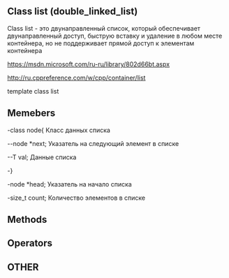 ## Class list (double_linked_list)

Class list - это двунаправленный список, который обеспечивает двунаправленный доступ, быструю вставку и удаление в любом месте контейнера, но не поддерживает прямой доступ к элементам контейнера

https://msdn.microsoft.com/ru-ru/library/802d66bt.aspx

http://ru.cppreference.com/w/cpp/container/list

template <class Ty>
class list

## Memebers
-class node{  Класс данных списка

--node *next; Указатель на следующий элемент в списке

--T val; Данные списка	  

-}

-node *head; Указатель на начало списка

-size_t count; Количество элементов в списке


## Methods

## Operators

## OTHER
